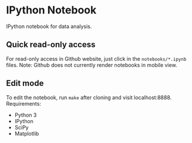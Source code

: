 # IPython Notebook

IPython notebook for data analysis.

## Quick read-only access
For read-only access in Github website, just click in the `notebooks/*.ipynb` files.
Note: Github does not currently render notebooks in mobile view.

## Edit mode
To edit the notebook, run `make` after cloning and visit localhost:8888. Requirements:
* Python 3
 * IPython
 * SciPy
 * Matplotlib

